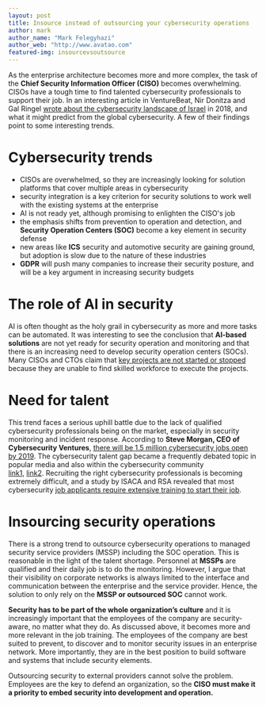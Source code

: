 ```yaml
---
layout: post
title: Insource instead of outsourcing your cybersecurity operations
author: mark
author_name: "Mark Felegyhazi"
author_web: "http://www.avatao.com"
featured-img: insourcevsoutsource
---
```


As the enterprise architecture becomes more and more complex, the task of the **Chief Security Information Officer (CISO)** becomes overwhelming. CISOs have a tough time to find talented cybersecurity professionals to support their job. In an interesting article in VentureBeat, Nir Donitza and Gal Ringel [wrote about the cybersecurity landscape of Israel](https://venturebeat.com/2018/01/31/what-israels-cybersecurity-landscape-foreshadows-for-2018/) in 2018, and what it might predict from the global cybersecurity. A few of their findings point to some interesting trends.

<!--excerpt-->

# Cybersecurity trends 

* CISOs are overwhelmed, so they are increasingly looking for solution platforms that cover multiple areas in cybersecurity
* security integration is a key criterion for security solutions to work well with the existing systems at the enterprise
* AI is not ready yet, although promising to enlighten the CISO's job
* the emphasis shifts from prevention to operation and detection, and **Security Operation Centers (SOC)** become a key element in security defense
* new areas like **ICS** security and automotive security are gaining ground, but adoption is slow due to the nature of these industries
* **GDPR** will push many companies to increase their security posture, and will be a key argument in increasing security budgets

# The role of AI in security 

AI is often thought as the holy grail in cybersecurity as more and more tasks can be automated. It was interesting to see the conclusion that **AI-based solutions** are not yet ready for security operation and monitoring and that there is an increasing need to develop security operation centers (SOCs). Many CISOs and CTOs claim that [key projects are not started or stopped](https://www.forbes.com/sites/stevemorgan/2015/09/21/%E2%80%8Bcybersecuritys-labor-epidemic/) because they are unable to find skilled workforce to execute the projects.

# Need for talent 

This trend faces a serious uphill battle due to the lack of qualified cybersecurity professionals being on the market, especially in security monitoring and incident response. According to **Steve Morgan, CEO of Cybersecurity Ventures**, [there will be 1.5 million cybersecurity jobs open by 2019](https://www.csoonline.com/article/3094683/leadership-management/market-expansion-adds-to-cybersecurity-talent-shortage.html).
The cybersecurity talent gap became a frequently debated topic in popular media and also within the cybersecurity community  
[link1](https://www.csoonline.com/article/3094683/leadership-management/market-expansion-adds-to-cybersecurity-talent-shortage.html), [link2](https://www.csoonline.com/article/3102105/techology-business/the-most-critical-gap-in-cybersecurity-today-talent.html).
Recruiting the right cybersecurity professionals is becoming extremely difficult, and a study by ISACA and RSA revealed that most cybersecurity [job applicants require extensive training to start their job](https://www.csoonline.com/article/3102105/techology-business/the-most-critical-gap-in-cybersecurity-today-talent.html).

# Insourcing security operations 

There is a strong trend to outsource cybersecurity operations to managed security service providers (MSSP) including the SOC operation. This is reasonable in the light of the talent shortage. Personnel at **MSSPs** are qualified and their daily job is to do the monitoring. However, I argue that their visibility on corporate networks is always limited to the interface and communication between the enterprise and the service provider. Hence, the solution to only rely on the **MSSP or outsourced SOC** cannot work. 

**Security has to be part of the whole organization’s culture** and it is increasingly important that the employees of the company are security-aware, no matter what they do. As discussed above, it becomes more and more relevant in the job training. The employees of the company are best suited to prevent, to discover and to monitor security issues in an enterprise network. More importantly, they are in the best position to build software and systems that include security elements. 

Outsourcing security to external providers cannot solve the problem. Employees are the key to defend an organization, so the **CISO must make it a priority to embed security into development and operation.**
